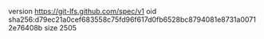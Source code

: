 version https://git-lfs.github.com/spec/v1
oid sha256:d79ec21a0cef683558c75fd96f617d0fb6528bc8794081e8731a00712e76408b
size 2505
